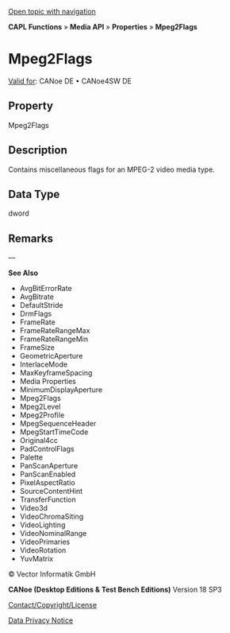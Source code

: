 [Open topic with navigation](../../../../../CANoeDEFamily.htm#Topics/CAPLFunctions/Media/Properties/CAPLfunctionMpeg2Flags.md)

**CAPL Functions** » **Media API** » **Properties** » **Mpeg2Flags**

# Mpeg2Flags

[Valid for](../../../Shared/FeatureAvailability.md): CANoe DE • CANoe4SW DE

## Property

Mpeg2Flags

## Description

Contains miscellaneous flags for an MPEG-2 video media type.

## Data Type

dword

## Remarks

—

**See Also**

- AvgBitErrorRate
- AvgBitrate
- DefaultStride
- DrmFlags
- FrameRate
- FrameRateRangeMax
- FrameRateRangeMin
- FrameSize
- GeometricAperture
- InterlaceMode
- MaxKeyframeSpacing
- Media Properties
- MinimumDisplayAperture
- Mpeg2Flags
- Mpeg2Level
- Mpeg2Profile
- MpegSequenceHeader
- MpegStartTimeCode
- Original4cc
- PadControlFlags
- Palette
- PanScanAperture
- PanScanEnabled
- PixelAspectRatio
- SourceContentHint
- TransferFunction
- Video3d
- VideoChromaSiting
- VideoLighting
- VideoNominalRange
- VideoPrimaries
- VideoRotation
- YuvMatrix

© Vector Informatik GmbH

**CANoe (Desktop Editions & Test Bench Editions)** Version 18 SP3

[Contact/Copyright/License](../../../Shared/ContactCopyrightLicense.md)

[Data Privacy Notice](https://www.vector.com/int/en/company/get-info/privacy-policy/)